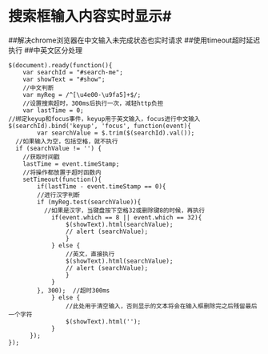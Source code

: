 # 搜索框输入内容实时显示#		
##解决chrome浏览器在中文输入未完成状态也实时请求
##使用timeout超时延迟执行
##中英文区分处理

	$(document).ready(function(){
		var searchId = "#search-me";
		var showText = "#show";
		//中文判断
		var myReg = /^[\u4e00-\u9fa5]+$/;
		//设置搜索超时，300ms后执行一次，减轻http负担
		var lastTime = 0;
    //绑定keyup和focus事件，keyup用于英文输入，focus进行中文输入
    $(searchId).bind('keyup', 'focus', function(event){
			var searchValue = $.trim($(searchId).val());
      //如果输入为空，包括空格，就不执行
      if (searchValue != '') {
        //获取时间戳
        lastTime = event.timeStamp;
        //将操作都放置于超时函数内				
        setTimeout(function(){
			if(lastTime - event.timeStamp == 0){
          	//进行汉字判断
            if (myReg.test(searchValue)){
              //如果是汉字，当键盘按下空格32或删除键8的时候，再执行
            	if(event.which == 8 || event.which == 32){
					$(showText).html(searchValue);
					// alert (searchValue);
					}
				} else {
              		//英文，直接执行
              		$(showText).html(searchValue);
					// alert (searchValue);
					}
				}
			}, 300);  //超时300ms					
				} else {
        			//此处用于清空输入，否则显示的文本将会在输入框删除完之后残留最后一个字符
          			$(showText).html('');
				}
		  });
	});

